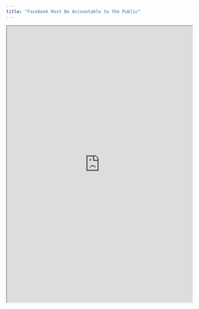 ```yaml
---
title: "Facebook Must Be Accountable to the Public"
---
```




<iframe height="750" width="100%" src="https://ewelton.github.io/ktest/wiki.html#Facebook%20Must%20Be%20Accountable%20to%20the%20Public"></iframe>
